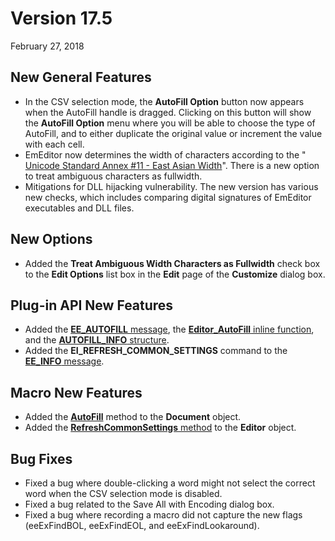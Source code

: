 # Version 17.5

February 27, 2018

## New General Features

- In the CSV selection mode, the **AutoFill Option** button now appears when the AutoFill handle is dragged. Clicking on this button will show the **AutoFill Option** menu where you will be able to choose the type of AutoFill, and to either duplicate the original value or increment the value with each cell.
- EmEditor now determines the width of characters according to the " [Unicode Standard Annex #11 - East Asian Width](http://www.unicode.org/reports/tr11/)". There is a new option to treat ambiguous characters as fullwidth.
- Mitigations for DLL hijacking vulnerability. The new version has various new checks, which includes comparing digital signatures of EmEditor executables and DLL files.

## New Options

- Added the **Treat Ambiguous Width Characters as Fullwidth** check box to the **Edit Options** list box in the **Edit** page of the **Customize** dialog box.

## Plug-in API New Features

- Added the [**EE\_AUTOFILL** message](../plugin/message/ee_autofill), the [**Editor\_AutoFill** inline function](../plugin/macro/editor_autofill), and the [**AUTOFILL\_INFO** structure](../plugin/structure/autofill_info).
- Added the **EI\_REFRESH\_COMMON\_SETTINGS** command to the [**EE\_INFO** message](../plugin/message/ee_info).

## Macro New Features

- Added the **[AutoFill](../macro/document/autofill)** method to the **Document** object.
- Added the [**RefreshCommonSettings** method](../macro/editor/refresh_common_settings) to the **Editor** object.

## Bug Fixes

- Fixed a bug where double-clicking a word might not select the correct word when the CSV selection mode is disabled.
- Fixed a bug related to the Save All with Encoding dialog box.
- Fixed a bug where recording a macro did not capture the new flags (eeExFindBOL, eeExFindEOL, and eeExFindLookaround).
